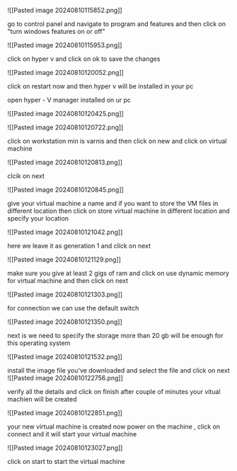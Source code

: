 ![[Pasted image 20240810115852.png]]

go to control panel and navigate to program and features and then click on "turn windows features on or off"

![[Pasted image 20240810115953.png]]

click on hyper v and click on ok to save the changes 

![[Pasted image 20240810120052.png]]

click on restart now and then hyper v will be installed in your pc 

open hyper - V manager installed on ur pc

![[Pasted image 20240810120425.png]]



![[Pasted image 20240810120722.png]]

click on workstation min is varnis and then click on new and click on virtual machine

![[Pasted image 20240810120813.png]]

clcik on next 

![[Pasted image 20240810120845.png]]

give your virtual machine a name and if you want to store the VM files in different location then click on store virtual machine in different location and specify your location 

![[Pasted image 20240810121042.png]] 

here we leave it as generation 1 and click on next 

![[Pasted image 20240810121129.png]]

make sure you give at least 2 gigs of ram and click on use dynamic memory for virtual machine and then click on next 

![[Pasted image 20240810121303.png]]

for connection we can use the default switch 

![[Pasted image 20240810121350.png]]

next is we need to specify the storage more than 20 gb will be enough for this operating system 

![[Pasted image 20240810121532.png]]

install the image file you've downloaded and select the file and click on next 
![[Pasted image 20240810122756.png]]

verify all the details and click on finish after couple of minutes your vitual machien will be created

![[Pasted image 20240810122851.png]]

your new virtual machine is created now power on the machine , click on connect and it will start your virtual machine

![[Pasted image 20240810123027.png]]

click on start to start the virtual machine




